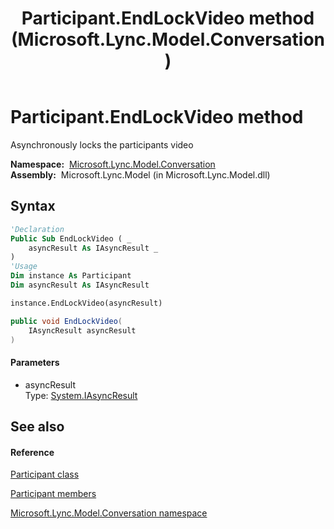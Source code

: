﻿---
title: Participant.EndLockVideo method  (Microsoft.Lync.Model.Conversation)
TOCTitle: 'EndLockVideo method '
ms:assetid: M:Microsoft.Lync.Model.Conversation.Participant.EndLockVideo(System.IAsyncResult)_DI_3_UC_OCS14MrefLyncWPF
ms:mtpsurl: https://msdn.microsoft.com/en-us/library/microsoft.lync.model.conversation.participant.endlockvideo(v=office.15)
ms:contentKeyID: 48601130
ms.date: 07/28/2014
mtps_version: v=office.15
f1_keywords:
- Microsoft.Lync.Model.Conversation.Participant.EndLockVideo
dev_langs:
- CSharp
- JScript
- VB
- other
---

# Participant.EndLockVideo method

Asynchronously locks the participants video

**Namespace:**  [Microsoft.Lync.Model.Conversation](microsoft-lync-model-conversation-namespace_2.md)  
**Assembly:**  Microsoft.Lync.Model (in Microsoft.Lync.Model.dll)

## Syntax

``` vb
'Declaration
Public Sub EndLockVideo ( _
    asyncResult As IAsyncResult _
)
'Usage
Dim instance As Participant
Dim asyncResult As IAsyncResult

instance.EndLockVideo(asyncResult)
```

``` csharp
public void EndLockVideo(
    IAsyncResult asyncResult
)
```

#### Parameters

  - asyncResult  
    Type: [System.IAsyncResult](http://msdn2.microsoft.com/en-us/library/ft8a6455)  

## See also

#### Reference

[Participant class](participant-class-microsoft-lync-model-conversation_2.md)

[Participant members](participant-members-microsoft-lync-model-conversation_2.md)

[Microsoft.Lync.Model.Conversation namespace](microsoft-lync-model-conversation-namespace_2.md)

